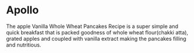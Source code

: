 # Apollo
The apple Vanilla Whole Wheat Pancakes Recipe is a super simple and quick breakfast that is packed goodness of whole wheat flour(chakki atta), grated apples and coupled with vanilla extract making the pancakes filling and nutritious.
